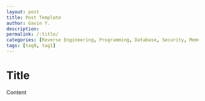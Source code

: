 ```yaml
---
layout: post
title: Post Template
author: Gavin Y.
description:
permalink: /:title/
categories: [Reverse Engineering, Programming, Database, Security, Memo, Howto, Photography, Travel, Miscellaneous, VLOG, Template]
tags: [tag0, tag1]
---
```


# Title #

Content
